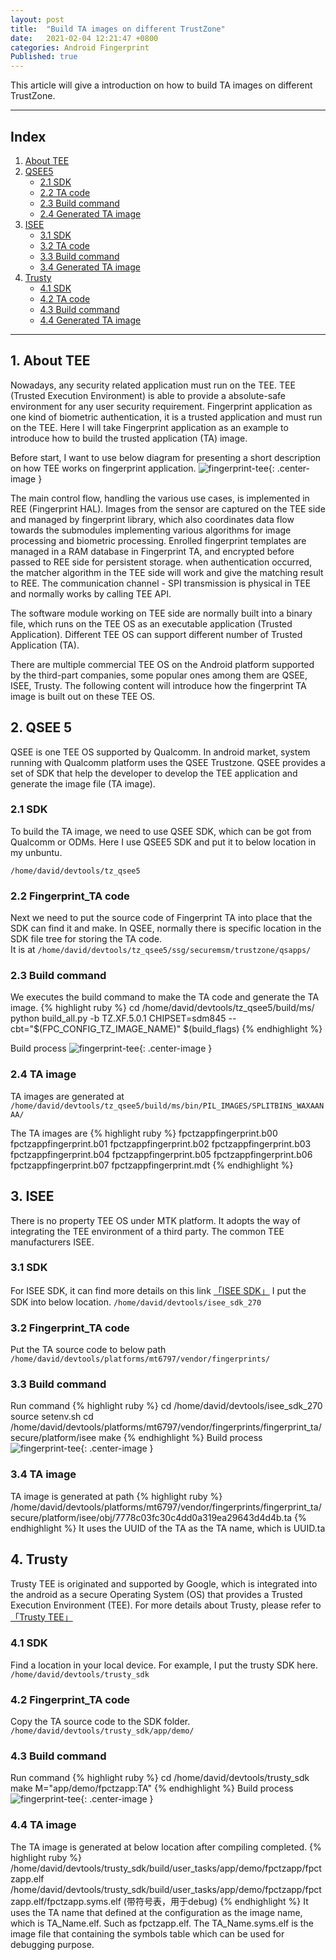 ```yaml
---
layout: post
title:  "Build TA images on different TrustZone"
date:   2021-02-04 12:21:47 +0800
categories: Android Fingerprint
Published: true
---
```

This article will give a introduction on how to build TA images on different TrustZone.

---

## Index

1. [About TEE](#1)
2. [QSEE5](#2)
    + [2.1 SDK](#2.1)
    + [2.2 TA code ](#2.2)
    + [2.3 Build command](#2.3)
    + [2.4 Generated TA image](#2.4)
3. [ISEE](#3)
    + [3.1 SDK](#3.1)
    + [3.2 TA code ](#3.2)
    + [3.3 Build command](#3.3)
    + [3.4 Generated TA image](#3.4)
4. [Trusty](#4)
    + [4.1 SDK](#4.1)
    + [4.2 TA code ](#4.2)
    + [4.3 Build command](#4.3)
    + [4.4 Generated TA image](#4.4)
    
---

## <span id ="1">1. About TEE</span>
Nowadays, any security related application must run on the TEE. TEE (Trusted Execution Environment) is able to provide a absolute-safe environment for any user security requirement. Fingerprint application as one kind of biometric authentication, it is a trusted application and must run on the TEE. Here I will take Fingerprint application as an example to introduce how to build the trusted application (TA) image.

Before start, I want to use below diagram for presenting a short description on how TEE works on fingerprint application. 
![fingerprint-tee]({{site.baseurl}}/assets/image/fingerprint-build-ta-01.png){: .center-image }

The main control flow, handling the various use cases, is implemented in REE (Fingerprint HAL). Images from the sensor are captured on the TEE side and managed by fingerprint library, which also coordinates data flow towards the submodules implementing various algorithms for image processing and biometric processing. Enrolled fingerprint templates are managed in a RAM database in Fingerprint TA, and encrypted before passed to REE side for persistent storage. when authentication occurred, the matcher algorithm in the TEE side will work and give the matching result to REE. The communication channel - SPI transmission is physical in TEE and normally works by calling TEE API.

The software module working on TEE side are normally built into a binary file, which runs on the TEE OS as an executable application (Trusted Application). Different TEE OS can support different number of Trusted Application (TA). 
 
There are multiple commercial TEE OS on the Android platform supported by the third-part companies, some popular ones among them are QSEE, ISEE, Trusty. The following content will introduce how the fingerprint TA image is built out on these TEE OS.  

## <span id ="2">2. QSEE 5</span>
QSEE is one TEE OS supported by Qualcomm. In android market, system running with Qualcomm platform uses the QSEE Trustzone. QSEE provides a set of SDK that help the developer to develop the TEE application and generate the image file (TA image). 

### <span id ="2.1">2.1 SDK </span>
To build the TA image, we need to use QSEE SDK, which can be got from Qualcomm or ODMs. Here I use QSEE5 SDK and put it to below location in my unbuntu.

` /home/david/devtools/tz_qsee5 `
### <span id ="2.2">2.2 Fingerprint_TA code </span>
Next we need to put the source code of Fingerprint TA into place that the SDK can find it and make.
In QSEE, normally there is specific location in the SDK file tree for storing the TA code.    
It is at 
`/home/david/devtools/tz_qsee5/ssg/securemsm/trustzone/qsapps/`

### <span id ="2.3">2.3 Build command </span>
We executes the build command to make the TA code and generate the TA image.
{% highlight ruby %}
 cd /home/david/devtools/tz_qsee5/build/ms/
 python build_all.py -b TZ.XF.5.0.1 CHIPSET=sdm845 --cbt="$(FPC_CONFIG_TZ_IMAGE_NAME)" $(build_flags)
{% endhighlight %}

Build process
![fingerprint-tee]({{site.baseurl}}/assets/image/fingerprint-build-ta-02.png){: .center-image }

### <span id ="2.4">2.4 TA image </span>
TA images are generated at 
`/home/david/devtools/tz_qsee5/build/ms/bin/PIL_IMAGES/SPLITBINS_WAXAANAA/` 


The TA images are
{% highlight ruby %}
fpctzappfingerprint.b00
fpctzappfingerprint.b01
fpctzappfingerprint.b02
fpctzappfingerprint.b03
fpctzappfingerprint.b04
fpctzappfingerprint.b05
fpctzappfingerprint.b06
fpctzappfingerprint.b07
fpctzappfingerprint.mdt
{% endhighlight %}

## <span id ="3">3. ISEE </span>
There is no property TEE OS under MTK platform. It adopts the way of integrating the TEE environment of a third party. The common TEE manufacturers ISEE.

### <span id ="2.1">3.1 SDK </span>

For ISEE SDK, it can find more details on this link [「ISEE SDK」](https://www.beanpodtech.com/%e4%b8%bb%e8%a6%81%e4%ba%a7%e5%93%81/isee-sdk/)
I put the SDK into below location.
`/home/david/devtools/isee_sdk_270`
### <span id ="3.2">3.2 Fingerprint_TA code </span>
Put the TA source code to below path 
`/home/david/devtools/platforms/mt6797/vendor/fingerprints/` 
### <span id ="3.3">3.3 Build command </span>
Run command
{% highlight ruby %}
 cd /home/david/devtools/isee_sdk_270
 source setenv.sh 
 cd /home/david/devtools/platforms/mt6797/vendor/fingerprints/fingerprint_ta/secure/platform/isee
 make
{% endhighlight %}
Build process
![fingerprint-tee]({{site.baseurl}}/assets/image/fingerprint-build-ta-03.png){: .center-image }
### <span id ="3.4">3.4 TA image </span>
TA image is generated at path
{% highlight ruby %}
 /home/david/devtools/platforms/mt6797/vendor/fingerprints/fingerprint_ta/secure/platform/isee/obj/7778c03fc30c4dd0a319ea29643d4d4b.ta
{% endhighlight %}
It uses the UUID of the TA as the TA name, which is UUID.ta

## <span id ="4">4. Trusty </span>

Trusty TEE is originated and supported by Google, which is integrated into the android as a secure Operating System (OS) that provides a Trusted Execution Environment (TEE).
For more details about Trusty, please refer to  [「Trusty TEE」](https://source.android.com/security/trusty)
### <span id ="4.1">4.1 SDK </span>
Find a location in your local device.
For example, I put the trusty SDK here.
`/home/david/devtools/trusty_sdk`
### <span id ="4.2">4.2 Fingerprint_TA code </span>
Copy the TA source code to the SDK folder.
`/home/david/devtools/trusty_sdk/app/demo/`
### <span id ="4.3">4.3 Build command </span>
Run command
{% highlight ruby %}
 cd /home/david/devtools/trusty_sdk
 make M="app/demo/fpctzapp:TA"
{% endhighlight %}
Build process
![fingerprint-tee]({{site.baseurl}}/assets/image/fingerprint-build-ta-04.png){: .center-image }
### <span id ="4.4">4.4 TA image </span>
The TA image is generated at below location after compiling completed.
{% highlight ruby %}
/home/david/devtools/trusty_sdk/build/user_tasks/app/demo/fpctzapp/fpctzapp.elf
/home/david/devtools/trusty_sdk/build/user_tasks/app/demo/fpctzapp/fpctzapp.elf/fpctzapp.syms.elf (带符号表，用于debug)
{% endhighlight %}
It uses the TA name that defined at the configuration as the image name, which is TA_Name.elf. 
Such as fpctzapp.elf. The TA_Name.syms.elf is the image file that containing the symbols table which can be used for debugging purpose.

